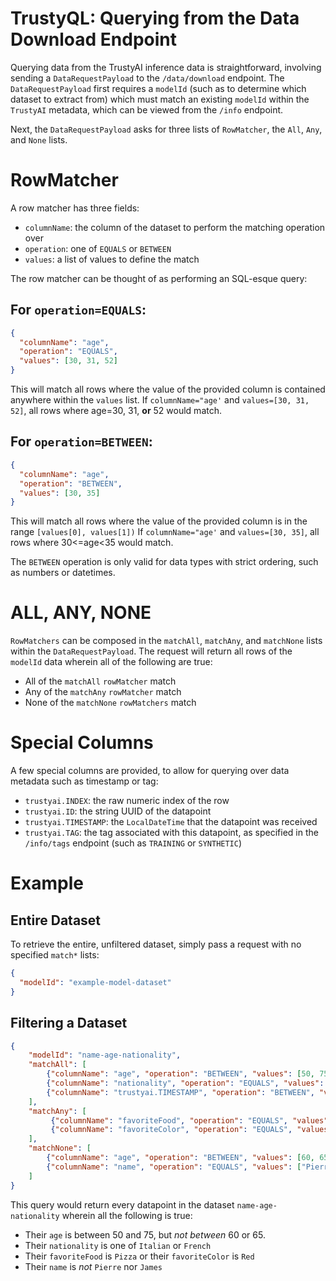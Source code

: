 # TrustyQL: Querying from the Data Download Endpoint
Querying data from the TrustyAI inference data is straightforward, involving sending a `DataRequestPayload`
to the `/data/download` endpoint. The `DataRequestPayload` first requires a `modelId` (such as to determine which dataset to extract from)
which must match an existing `modelId` within the `TrustyAI` metadata, which can be viewed from the `/info` endpoint.

Next, the `DataRequestPayload` asks for three lists of `RowMatcher`, the `All`, `Any`, and `None` lists. 

# RowMatcher
A row matcher has three fields:
 * `columnName`: the column of the dataset to perform the matching operation over
 * `operation`: one of `EQUALS` or `BETWEEN`
 * `values`: a list of values to define the match

The row matcher can be thought of as performing an SQL-esque query:

## For `operation=EQUALS`:
```json
{
  "columnName": "age",
  "operation": "EQUALS",
  "values": [30, 31, 52]
}
```
This will match all rows where the value of the provided column is contained anywhere within the `values` list.
If `columnName="age'` and `values=[30, 31, 52]`, all rows where age=30, 31, **or** 52 would match.

## For `operation=BETWEEN`:
```json
{
  "columnName": "age",
  "operation": "BETWEEN",
  "values": [30, 35]
}
```
This will match all rows where the value of the provided column is in the range `[values[0], values[1])`
If `columnName="age'` and `values=[30, 35]`, all rows where 30<=age<35 would match. 

The `BETWEEN` operation is only valid for data types with strict ordering, such as numbers or datetimes.

# ALL, ANY, NONE
`RowMatchers` can be composed in the `matchAll`, `matchAny`, and `matchNone` lists within the 
`DataRequestPayload`. The request will return all rows of the `modelId` data wherein all of the following are true:

* All of the `matchAll` `rowMatcher` match
* Any of the `matchAny` `rowMatcher` match
* None of the `matchNone` `rowMatchers` match

# Special Columns
A few special columns are provided, to allow for querying over data metadata such as timestamp or tag:

* `trustyai.INDEX`: the raw numeric index of the row
* `trustyai.ID`: the string UUID of the datapoint
* `trustyai.TIMESTAMP`: the `LocalDateTime` that the datapoint was received
* `trustyai.TAG`: the tag associated with this datapoint, as specified in the `/info/tags` endpoint (such as `TRAINING` or `SYNTHETIC`)

# Example
## Entire Dataset
To retrieve the entire, unfiltered dataset, simply pass a request with no specified `match*` lists:
```json
{
  "modelId": "example-model-dataset"
}
```

## Filtering a Dataset
```json
{
    "modelId": "name-age-nationality",
    "matchAll": [ 
        {"columnName": "age", "operation": "BETWEEN", "values": [50, 75]},
        {"columnName": "nationality", "operation": "EQUALS", "values": ["Italian", "French"]},
        {"columnName": "trustyai.TIMESTAMP", "operation": "BETWEEN", "values": ["2023-01-01T00:00:01.00", "French"]}
    ], 
    "matchAny": [ 
         {"columnName": "favoriteFood", "operation": "EQUALS", "values": ["Pizza"]},
         {"columnName": "favoriteColor", "operation": "EQUALS", "values": ["Red"]}
    ],
    "matchNone": [
        {"columnName": "age", "operation": "BETWEEN", "values": [60, 65]},
        {"columnName": "name", "operation": "EQUALS", "values": ["Pierre", "James"]}
    ]
}
```
This query would return every datapoint in the dataset `name-age-nationality` wherein all the following is true:
* Their `age` is between 50 and 75, but *not between* 60 or 65.
* Their `nationality` is one of `Italian` or `French`
* Their `favoriteFood` is `Pizza` or their `favoriteColor` is `Red`
* Their `name` is *not* `Pierre` nor `James`